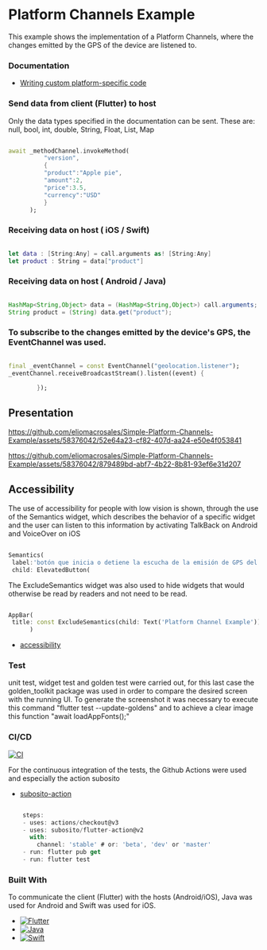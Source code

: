 
# Platform Channels Example




This example shows the implementation of a Platform Channels, where the changes emitted by the GPS of the device are listened to.


### Documentation

* [Writing custom platform-specific code](https://docs.flutter.dev/platform-integration/platform-channels)




### Send data from client (Flutter) to host

Only the data types specified in the documentation can be sent. These are:
null, bool, int, double, String, Float, List, Map

```dart

await _methodChannel.invokeMethod(
          "version",
          {
          "product":"Apple pie",
          "amount":2,
          "price":3.5,
          "currency":"USD"
          }
      );

```

### Receiving data on host ( iOS / Swift)

```swift

let data : [String:Any] = call.arguments as! [String:Any]
let product : String = data["product"]

```

### Receiving data on host ( Android / Java)

```java

HashMap<String,Object> data = (HashMap<String,Object>) call.arguments;
String product = (String) data.get("product");

```
### To subscribe to the changes emitted by the device's GPS, the EventChannel was used.

```dart

final _eventChannel = const EventChannel("geolocation.listener");
_eventChannel.receiveBroadcastStream().listen((event) {
        
        });

```

## Presentation


https://github.com/eliomacrosales/Simple-Platform-Channels-Example/assets/58376042/52e64a23-cf82-407d-aa24-e50e4f053841

https://github.com/eliomacrosales/Simple-Platform-Channels-Example/assets/58376042/879489bd-abf7-4b22-8b81-93ef6e31d207

## Accessibility
The use of accessibility for people with low vision is shown, through the use of the Semantics widget, which describes the behavior of a specific widget and the user can listen to this information by activating TalkBack on Android and VoiceOver on iOS

```dart

Semantics(
 label:'botón que inicia o detiene la escucha de la emisión de GPS del dispositivo',
 child: ElevatedButton(

```
The ExcludeSemantics widget was also used to hide widgets that would otherwise be read by readers and not need to be read.

```dart

AppBar(
 title: const ExcludeSemantics(child: Text('Platform Channel Example')),
      )

```

* [accessibility](https://esflutter.dev/docs/development/accessibility-and-localization/accessibility)

### Test
unit test, widget test and golden test were carried out, for this last case the golden_toolkit package was used in order to compare the desired screen with the running UI.
To generate the screenshot it was necessary to execute this command "flutter test --update-goldens" and to achieve a clear image this function "await loadAppFonts();"


### CI/CD
[![CI](https://github.com/eliomacrosales/Simple-Platform-Channels-Example/actions/workflows/main.yml/badge.svg?branch=main)](https://github.com/eliomacrosales/Simple-Platform-Channels-Example/actions/workflows/main.yml)

For the continuous integration of the tests, the Github Actions were used and especially the action subosito
* [subosito-action](https://github.com/subosito/flutter-action)
```dart

    steps:
    - uses: actions/checkout@v3
    - uses: subosito/flutter-action@v2
      with:
        channel: 'stable' # or: 'beta', 'dev' or 'master'
    - run: flutter pub get
    - run: flutter test

```


### Built With

To communicate the client (Flutter) with the hosts (Android/iOS), Java was used for Android and Swift was used for iOS.

* [![Flutter][Flutter.image]][Flutter-url]
* [![Java][Java.image]][Java-url]
* [![Swift][Swift.image]][Swift-url]




[Flutter.image]: https://img.shields.io/badge/Flutter-02569B?style=for-the-badge&logo=flutter&logoColor=white
[Flutter-url]: https://docs.flutter.dev/platform-integration/platform-channels
[Java.image]: https://img.shields.io/badge/Java-ffca28?style=for-the-badge&logo=openjdk&logoColor=white
[Java-url]: https://www.java.com/en/
[Swift.image]: https://img.shields.io/badge/Swift-FA7343?style=for-the-badge&logo=swift&logoColor=white
[Swift-url]: https://www.swift.org/documentation/















